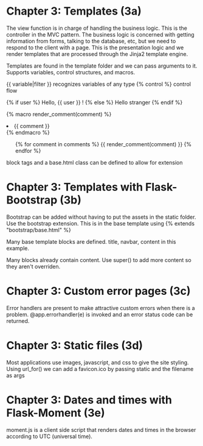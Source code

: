 Chapter 3: Templates (3a)
=========================

The view function is in charge of handling the business logic.  This is the controller in the MVC pattern.
The business logic is concerned with getting information from forms, talking to the database, etc, but
we need to respond to the client with a page.  This is the presentation logic and we render templates that
are processed through the Jinja2 template engine.

Templates are found in the template folder and we can pass arguments to it.
Supports variables, control structures, and macros.

{{ variable|filter }} recognizes variables of any type
{% control %} control flow

{% if user %}
Hello, {{ user }} !
{% else %}
Hello stranger
{% endif %}

{% macro render_comment(comment) %}
	<li>{{ comment }}</li>
{% endmacro %}

<ul>
	{% for comment in comments %}
		{{ render_comment(comment) }}
	{% endfor %}
</ul>

block tags and a base.html class can be defined to allow for extension


Chapter 3: Templates with Flask-Bootstrap (3b)
==============================================

Bootstrap can be added without having to put the assets in the static folder.  Use the bootstrap extension.
This is in the base template using {% extends "bootstrap/base.html" %}

Many base template blocks are defined.  title, navbar, content in this example.

Many blocks already contain content.  Use super() to add more content so they aren't overriden.


Chapter 3: Custom error pages (3c)
==================================

Error handlers are present to make attractive custom errors when there is a problem.
@app.errorhandler(e) is invoked and an error status code can be returned.


Chapter 3: Static files (3d)
============================

Most applications use images, javascript, and css to give the site styling.
Using url_for() we can add a favicon.ico by passing static and the filename as args


Chapter 3: Dates and times with Flask-Moment (3e)
=================================================


moment.js is a client side script that renders dates and times in the browser according to UTC (universal time).

